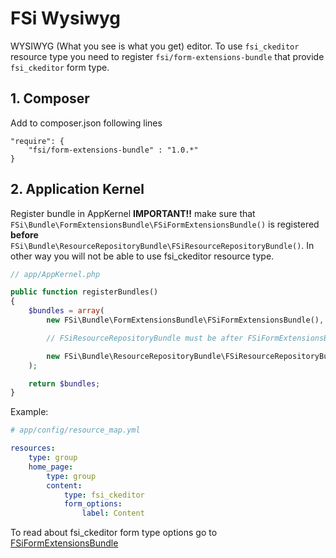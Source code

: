 # FSi Wysiwyg

WYSIWYG (What you see is what you get) editor.
To use ``fsi_ckeditor`` resource type you need to register ``fsi/form-extensions-bundle`` that provide ``fsi_ckeditor``
form type.

## 1. Composer
Add to composer.json following lines

```
"require": {
    "fsi/form-extensions-bundle" : "1.0.*"
}
```

## 2. Application Kernel

Register bundle in AppKernel
**IMPORTANT!!** make sure that ``FSi\Bundle\FormExtensionsBundle\FSiFormExtensionsBundle()`` is registered
**before** ``FSi\Bundle\ResourceRepositoryBundle\FSiResourceRepositoryBundle()``. In other way you will not be able
to use fsi_ckeditor resource type.

```php
// app/AppKernel.php

public function registerBundles()
{
    $bundles = array(
        new FSi\Bundle\FormExtensionsBundle\FSiFormExtensionsBundle(),

        // FSiResourceRepositoryBundle must be after FSiFormExtensionsBundle

        new FSi\Bundle\ResourceRepositoryBundle\FSiResourceRepositoryBundle()
    );

    return $bundles;
}
```

Example:

```yaml
# app/config/resource_map.yml

resources:
    type: group
    home_page:
        type: group
        content:
            type: fsi_ckeditor
            form_options:
                label: Content
```

To read about fsi_ckeditor form type options go to [FSiFormExtensionsBundle](https://github.com/fsi-open/form-extensions-bundle/blob/master/Resources/doc/fsi_ckeditor.md)
